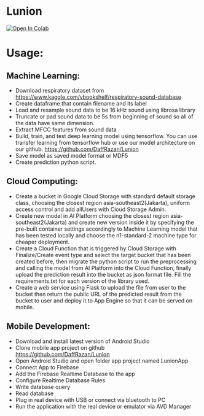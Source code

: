 # Lunion

[![Open In Colab](https://colab.research.google.com/assets/colab-badge.svg)](https://colab.research.google.com/github/DaffRazan/Lunion/blob/master/Machine%20Learning/Deep%20Learning%20pendeteksi%20penyakit%20paru.ipynb)

# Usage:

## Machine Learning:

* Download respiratory dataset from https://www.kaggle.com/vbookshelf/respiratory-sound-database
* Create dataframe that contain filename and its label
* Load and resample sound data to be 16 kHz sound using librosa library
* Truncate or pad sound data to be 5s from beginning of sound so all of the data have same dimension.
* Extract MFCC features from sound data
* Build, train, and test deep learning model using tensorflow. You can use transfer learning from tensorflow hub or use our model architecture on our github. https://github.com/DaffRazan/Lunion
* Save model as saved model format or MDF5
* Create prediction python script. 

## Cloud Computing:

* Create a bucket in Google Cloud Storage with standard default storage class, choosing the closest region asia-southeast2(Jakarta), uniform access control and add allUsers with Cloud Storage Admin.
* Create new model in AI Platform choosing the closest region asia-southeast2(Jakarta) and create new version inside it by specifying the pre-built container settings accordingly to Machine Learning model that has been tested locally and choose the n1-standard-2 machine type for cheaper deployment.
* Create a Cloud Function that is triggered by Cloud Storage with Finalize/Create event type and select the target bucket that has been created before, then migrate the python script to run the preprocessing and calling the model from AI Platform into the Cloud Function, finally upload the prediction result into the bucket as json format file. Fill the requirements.txt for each version of the library used.
* Create a web service using Flask to upload the file from user to the bucket then return the public URL of the predicted result from the bucket to user and deploy it to App Engine so that it can be served on mobile.

## Mobile Development:

* Download and install latest version of Android Studio
* Clone mobile app project on github https://github.com/DaffRazan/Lunion 
* Open Android Studio and open folder app project named LunionApp
* Connect App to Firebase
* Add the Firebase Realtime Database to the app
* Configure Realtime Database Rules
* Write database query
* Read database
* Plug in real device with USB or connect via bluetooth to PC
* Run the application with the real device or emulator via AVD Manager
